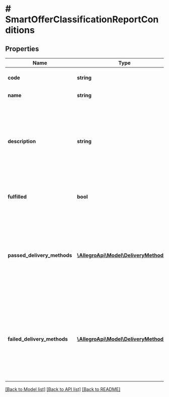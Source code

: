 # # SmartOfferClassificationReportConditions

## Properties

Name | Type | Description | Notes
------------ | ------------- | ------------- | -------------
**code** | **string** | Technical condition name | [optional]
**name** | **string** | Condition name | [optional]
**description** | **string** | Brief condition description, might contain useful instructions to help making that particular condition pass | [optional]
**fulfilled** | **bool** | Indicates whether this condition is met | [optional]
**passed_delivery_methods** | [**\AllegroApi\Model\DeliveryMethodId[]**](DeliveryMethodId.md) | Set of delivery methods that meet this condition. May be null if the condition does not apply to delivery methods. | [optional]
**failed_delivery_methods** | [**\AllegroApi\Model\DeliveryMethodId[]**](DeliveryMethodId.md) | Set of delivery methods that fail to meet this condition. May be null if the condition does not apply to delivery methods. | [optional]

[[Back to Model list]](../../README.md#models) [[Back to API list]](../../README.md#endpoints) [[Back to README]](../../README.md)
